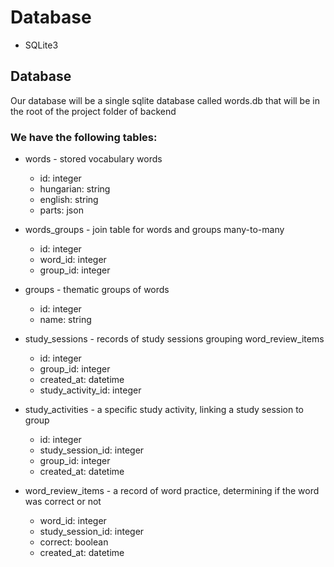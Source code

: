 # Database

- SQLite3

## Database

Our database will be a single sqlite database called words.db that will be in the root of the project folder of backend

### We have the following tables:

- words - stored vocabulary words

  - id: integer
  - hungarian: string
  - english: string
  - parts: json

- words_groups - join table for words and groups many-to-many

  - id: integer
  - word_id: integer
  - group_id: integer

- groups - thematic groups of words

  - id: integer
  - name: string

- study_sessions - records of study sessions grouping word_review_items

  - id: integer
  - group_id: integer
  - created_at: datetime
  - study_activity_id: integer

- study_activities - a specific study activity, linking a study session to group

  - id: integer
  - study_session_id: integer
  - group_id: integer
  - created_at: datetime

- word_review_items - a record of word practice, determining if the word was correct or not
  - word_id: integer
  - study_session_id: integer
  - correct: boolean
  - created_at: datetime
